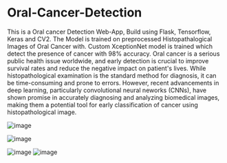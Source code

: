 # Oral-Cancer-Detection

This is a Oral cancer Detection Web-App, Build using Flask, Tensorflow, Keras and CV2. The Model is trained on preprocessed Histopathalogical Images of Oral Cancer with. Custom XceptionNet model is trained which detect the presence of cancer with 98% accuracy.
Oral cancer is a serious public health issue worldwide, and early detection is crucial to improve survival rates and reduce the negative impact on patient's lives. While histopathological examination is the standard method for diagnosis, it can be time-consuming and prone to errors. However, recent advancements in deep learning, particularly convolutional neural neworks (CNNs), have shown promise in accurately diagnosing and analyzing biomedical images, making them a potential tool for early classification of cancer using histopathological image.

![image](https://github.com/k-aniket47/Oral-Cancer-Detection/assets/79148315/cacd6006-4d3e-41ec-b439-f318792fd539)

![image](https://github.com/k-aniket47/Oral-Cancer-Detection/assets/79148315/bff8a25c-0158-480f-9917-11ce51f7273c)

![image](https://github.com/k-aniket47/Oral-Cancer-Detection/assets/79148315/ee03b173-50fa-41ec-b51c-ea70b74d3ba4)
![image](https://github.com/k-aniket47/Oral-Cancer-Detection/assets/79148315/68ca331f-80a7-4e34-9f91-1d8f05147b2f)



